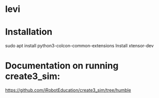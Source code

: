 # levi

# Installation
sudo apt install python3-colcon-common-extensions
Install xtensor-dev



# Documentation on running create3_sim:
https://github.com/iRobotEducation/create3_sim/tree/humble

